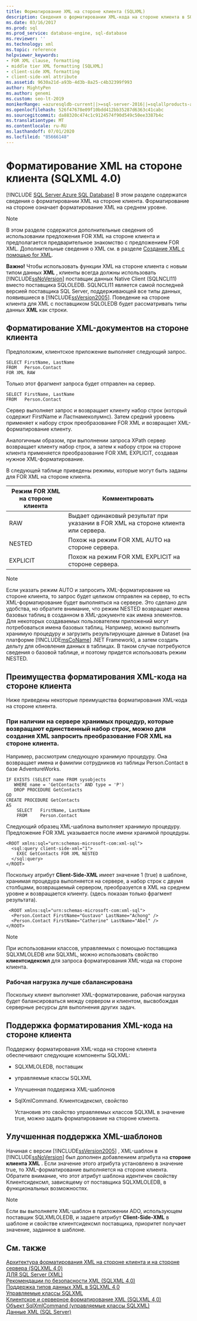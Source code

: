 ```yaml
---
title: Форматирование XML на стороне клиента (SQLXML)
description: Сведения о форматировании XML-кода на стороне клиента в SQLXML 4,0 с помощью предложения FOR XML.
ms.date: 03/16/2017
ms.prod: sql
ms.prod_service: database-engine, sql-database
ms.reviewer: ''
ms.technology: xml
ms.topic: reference
helpviewer_keywords:
- FOR XML clause, formatting
- middle tier XML formatting [SQLXML]
- client-side XML formatting
- client-side-xml attribute
ms.assetid: 9630a21d-a93b-4d3b-8a25-c4b32399f993
author: MightyPen
ms.author: genemi
ms.custom: seo-lt-2019
monikerRange: =azuresqldb-current||>=sql-server-2016||=sqlallproducts-allversions||>=sql-server-linux-2017||=azuresqldb-mi-current
ms.openlocfilehash: 526f47678e09f10bdd412bb35287d6363c41cabc
ms.sourcegitcommit: da88320c474c1c9124574f90d549c50ee3387b4c
ms.translationtype: MT
ms.contentlocale: ru-RU
ms.lasthandoff: 07/01/2020
ms.locfileid: "85666148"
---
```

# <a name="client-side-xml-formatting-sqlxml-40"></a>Форматирование XML на стороне клиента (SQLXML 4.0)
[!INCLUDE [SQL Server Azure SQL Database](../../../includes/applies-to-version/sql-asdb.md)]
  В этом разделе содержатся сведения о форматировании XML на стороне клиента. Форматирование на стороне означает форматирование XML на среднем уровне.  
  
> [!NOTE]  
>  В этом разделе содержатся дополнительные сведения об использовании предложения FOR XML на стороне клиента и предполагается предварительное знакомство с предложением FOR XML. Дополнительные сведения о XML см. в разделе [Создание XML с помощью for XML](../../../relational-databases/xml/for-xml-sql-server.md).  
  
 **Важно!** Чтобы использовать функции XML на стороне клиента с новым типом данных **XML** , клиенты всегда должны использовать [!INCLUDE[ssNoVersion](../../../includes/ssnoversion-md.md)] поставщик данных Native Client (SQLNCLI11) вместо поставщика SQLOLEDB. SQLNCLI11 является самой последней версией поставщика SQL Server, поддерживающей все типы данных, появившиеся в [!INCLUDE[ssVersion2005](../../../includes/ssversion2005-md.md)]. Поведение на стороне клиента для XML с поставщиком SQLOLEDB будет рассматривать типы данных **XML** как строки.  
  
## <a name="formatting-xml-documents-on-the-client-side"></a>Форматирование XML-документов на стороне клиента  
 Предположим, клиентское приложение выполняет следующий запрос.  
  
```  
SELECT FirstName, LastName  
FROM   Person.Contact  
FOR XML RAW  
```  
  
 Только этот фрагмент запроса будет отправлен на сервер.  
  
```  
SELECT FirstName, LastName  
FROM   Person.Contact  
```  
  
 Сервер выполняет запрос и возвращает клиенту набор строк (который содержит FirstName и Ластнамеколумнс). Затем средний уровень применяет к набору строк преобразование FOR XML и возвращает XML-форматирование клиенту.  
  
 Аналогичным образом, при выполнении запроса XPath сервер возвращает клиенту набор строк, а затем к набору строк на стороне клиента применяется преобразование FOR XML EXPLICIT, создавая нужное XML-форматирование.  
  
 В следующей таблице приведены режимы, которые могут быть заданы для FOR XML на стороне клиента.  
  
|Режим FOR XML на стороне клиента|Комментировать|  
|-------------------------------|-------------|  
|RAW|Выдает одинаковый результат при указании в FOR XML на стороне клиента или сервера.|  
|NESTED|Похож на режим FOR XML AUTO на стороне сервера.|  
|EXPLICIT|Похож на режим FOR XML EXPLICIT на стороне сервера.|  
  
> [!NOTE]  
>  Если указать режим AUTO и запросить XML-форматирование на стороне клиента, то запрос будет целиком отправлен на сервер, то есть XML-форматирование будет выполняться на сервере. Это сделано для удобства, но обратите внимание, что режим NESTED возвращает имена базовых таблиц в созданном в XML-документе как имена элементов. Для некоторых создаваемых пользователем приложений могут потребоваться имена базовых таблиц. Например, можно выполнить хранимую процедуру и загрузить результирующие данные в Dataset (на платформе [!INCLUDE[msCoName](../../../includes/msconame-md.md)] .NET Framework), а затем создать дельту для обновления данных в таблицах. В таком случае потребуются сведения о базовой таблице, и поэтому придется использовать режим NESTED.  
  
## <a name="benefits-of-client-side-xml-formatting"></a>Преимущества форматирования XML-кода на стороне клиента  
 Ниже приведены некоторые преимущества форматирования XML-кода на стороне клиента.  
  
### <a name="if-you-have-stored-procedures-on-the-server-that-return-a-single-rowset-you-can-request-client-side-for-xml-transformation-to-generate-an-xml"></a>При наличии на сервере хранимых процедур, которые возвращают единственный набор строк, можно для создания XML запросить преобразование FOR XML на стороне клиента.  
 Например, рассмотрим следующую хранимую процедуру. Она возвращает имена и фамилии сотрудников из таблицы Person.Contact в базе AdventureWorks.  
  
```  
IF EXISTS (SELECT name FROM sysobjects  
   WHERE name = 'GetContacts' AND type = 'P')  
   DROP PROCEDURE GetContacts  
GO  
CREATE PROCEDURE GetContacts  
AS  
    SELECT   FirstName, LastName  
    FROM     Person.Contact  
```  
  
 Следующий образец XML-шаблона выполняет хранимую процедуру. Предложение FOR XML указывается после имени хранимой процедуры.  
  
```  
<ROOT xmlns:sql="urn:schemas-microsoft-com:xml-sql">  
  <sql:query client-side-xml="1">  
    EXEC GetContacts FOR XML NESTED  
  </sql:query>  
</ROOT>  
```  
  
 Поскольку атрибут **Client-Side-XML** имеет значение 1 (true) в шаблоне, хранимая процедура выполняется на сервере, а набор строк с двумя столбцами, возвращаемый сервером, преобразуется в XML на среднем уровне и возвращается клиенту. (здесь показан только фрагмент результата).  
  
```  
 <ROOT xmlns:sql="urn:schemas-microsoft-com:xml-sql">  
  <Person.Contact FirstName="Gustavo" LastName="Achong" />   
  <Person.Contact FirstName="Catherine" LastName="Abel" />  
</ROOT>  
```  
  
> [!NOTE]  
>  При использовании классов, управляемых с помощью поставщика SQLXMLOLEDB или SQLXML, можно использовать свойство **клиентсидексмл** для запроса форматирования XML-кода на стороне клиента.  
  
### <a name="the-workload-is-more-balanced"></a>Рабочая нагрузка лучше сбалансирована  
 Поскольку клиент выполняет XML-форматирование, рабочая нагрузка будет балансироваться между сервером и клиентом, высвобождая серверные ресурсы для выполнения других задач.  
  
## <a name="supporting-client-side-xml-formatting"></a>Поддержка форматирования XML-кода на стороне клиента  
 Поддержку форматирования XML-кода на стороне клиента обеспечивают следующие компоненты SQLXML:  
  
-   SQLXMLOLEDB, поставщик  
  
-   управляемые классы SQLXML  
  
-   Улучшенная поддержка XML-шаблонов  
  
-   SqlXmlCommand. Клиентсидексмл, свойство  
  
     Установив это свойство управляемых классов SQLXML в значение true, можно задать форматирование на стороне клиента.  
  
## <a name="enhanced-xml-template-support"></a>Улучшенная поддержка XML-шаблонов  
 Начиная с версии [!INCLUDE[ssVersion2005](../../../includes/ssversion2005-md.md)] , XML-шаблон в [!INCLUDE[ssNoVersion](../../../includes/ssnoversion-md.md)] был дополнен добавлением атрибута на **стороне клиента XML** . Если значение этого атрибута установлено в значение true, то XML-форматирование выполняется на стороне клиента. Обратите внимание, что этот атрибут шаблона идентичен свойству Клиентсидексмл, зависящему от поставщика SQLXMLOLEDB, в функциональных возможностях.  
  
> [!NOTE]  
>  Если вы выполняете XML-шаблон в приложении ADO, использующем поставщик SQLXMLOLEDB, и задаете атрибут **Client-Side-XML** в шаблоне и свойстве клиентсидексмл поставщика, приоритет получает значение, заданное в шаблоне.  
  
## <a name="see-also"></a>См. также  
 [Архитектура форматирования XML на стороне клиента и на стороне сервера &#40;SQLXML 4,0&#41;](../../../relational-databases/sqlxml/formatting/architecture-of-client-side-and-server-side-xml-formatting-sqlxml-4-0.md)   
 [ДЛЯ SQL Server &#40;XML&#41;](../../../relational-databases/xml/for-xml-sql-server.md)   
 [Рекомендации по безопасности XML &#40;SQLXML 4,0&#41;](../../../relational-databases/sqlxml-annotated-xsd-schemas-xpath-queries/security/for-xml-security-considerations-sqlxml-4-0.md)   
 [Поддержка типов данных XML в SQLXML 4,0](../../../relational-databases/sqlxml/xml-data-type-support-in-sqlxml-4-0.md)   
 [Управляемые классы SQLXML](../../../relational-databases/sqlxml-annotated-xsd-schemas-xpath-queries/net-framework-classes/sqlxml-4-0-net-framework-support-managed-classes.md)   
 [Клиентское и серверное форматирование XML &#40;SQLXML 4,0&#41;](../../../relational-databases/sqlxml/formatting/client-side-vs-server-side-xml-formatting-sqlxml-4-0.md)   
 [Объект SqlXmlCommand &#40;управляемые классы SQLXML&#41;](../../../relational-databases/sqlxml-annotated-xsd-schemas-xpath-queries/net-framework-classes/sqlxml-managed-classes-sqlxmlcommand-object.md)   
 [Данные XML (SQL Server)](../../../relational-databases/xml/xml-data-sql-server.md)  
  
  
